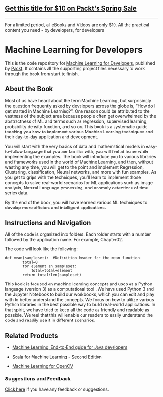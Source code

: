 ## [Get this title for $10 on Packt's Spring Sale](https://www.packt.com/B05533?utm_source=github&utm_medium=packt-github-repo&utm_campaign=spring_10_dollar_2022)
-----
For a limited period, all eBooks and Videos are only $10. All the practical content you need \- by developers, for developers

# Machine Learning for Developers
This is the code repository for [Machine Learning for Developers](https://www.packtpub.com/big-data-and-business-intelligence/machine-learning-developers?utm_source=github&utm_medium=repository&utm_campaign=9781786469878), published by [Packt](https://www.packtpub.com/?utm_source=github). It contains all the supporting project files necessary to work through the book from start to finish.
## About the Book
Most of us have heard about the term Machine Learning, but surprisingly the question frequently asked by developers across the globe is, “How do I get started in Machine Learning?”. One reason could be attributed to the vastness of the subject area because people often get overwhelmed by the abstractness of ML and terms such as regression, supervised learning, probability density function, and so on. This book is a systematic guide teaching you how to implement various Machine Learning techniques and their day-to-day application and development.

You will start with the very basics of data and mathematical models in easy-to-follow language that you are familiar with; you will feel at home while implementing the examples. The book will introduce you to various libraries and frameworks used in the world of Machine Learning, and then, without wasting any time, you will get to the point and implement Regression, Clustering, classification, Neural networks, and more with fun examples. As you get to grips with the techniques, you’ll learn to implement those concepts to solve real-world scenarios for ML applications such as image analysis, Natural Language processing, and anomaly detections of time series data.

By the end of the book, you will have learned various ML techniques to develop more efficient and intelligent applications.

## Instructions and Navigation
All of the code is organized into folders. Each folder starts with a number followed by the application name. For example, Chapter02.



The code will look like the following:
```
def mean(sampleset):  #Definition header for the mean function 
        total=0 
        for element in sampleset: 
            total=total+element 
        return total/len(sampleset)         
```

This book is focused on machine learning concepts and uses as a Python language (version 3) as a computational tool . We have used Python 3 and the Jupyter Notebook to build our workbooks, which you can edit and play with to better understand the concepts. We focus on how to utilize various Python libraries in the best possible way to build real-world applications. In that spirit, we have tried to keep all the code as friendly and readable as possible. We feel that this will enable our readers to easily understand the code and readily use it in different scenarios.

## Related Products
* [Machine Learning: End-to-End guide for Java developers](https://www.packtpub.com/big-data-and-business-intelligence/machine-learning-end-end-guide-java-developers?utm_source=github&utm_medium=repository&utm_campaign=9781788622219)

* [Scala for Machine Learning - Second Edition](https://www.packtpub.com/big-data-and-business-intelligence/scala-machine-learning-second-edition?utm_source=github&utm_medium=repository&utm_campaign=9781787122383)

* [Machine Learning for OpenCV](https://www.packtpub.com/big-data-and-business-intelligence/machine-learning-opencv?utm_source=github&utm_medium=repository&utm_campaign=9781783980284)

### Suggestions and Feedback
[Click here](https://docs.google.com/forms/d/e/1FAIpQLSe5qwunkGf6PUvzPirPDtuy1Du5Rlzew23UBp2S-P3wB-GcwQ/viewform) if you have any feedback or suggestions.
